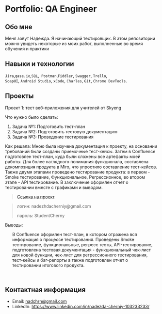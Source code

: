 # Portfolio: QA Engineer
## __**Обо мне**__
Меня зовут Надежда. Я начинающий тестировщик. В этом репозитории можно увидеть некоторые из моих работ, выполненные во время обучения и практики

## Навыки и технологии
``Jira``,``qase.io``,``SQL``,`` Postman``,``Fiddler``, ``Swagger``, ``Trello``, <br>
``SoapUI``, ``Android Studio``, ``xCode``, ``Charles``, ``Git``, ``Chrome DevTools``.

## Проекты

<p> Проект 1: тест веб-приложения для учителей от Skyeng</p>
<p>Что нужно было сделать:<p>
<ol>
  <li>Задача №1: Подготовить тест-план</li>
  <li>Задача №2: Подготовить тестовую документацию</li>
  <li>Задача №3: Проведение тестирования</li>
</ol>

<p>Как решала: Мною была изучена документация к проекту, на основании требований были созданы приемочные тест-кейсы. Затем в Confluence  подготовлен тест-план, куда были сложены все артефакты моей работы. Для более наглядного понимания функционала, составлена декомпозиция продукта в Miro, что упростило составление тест-кейсов. Также двумя этапами проведено тестирование продукта: в первом -  Smoke тестирование, Функциональное, Регрессионное, во втором этапе - API тестирование. В заключение оформлен отчет о тестировании вместе с графиками и выводом.<p>

> <a href="https://nadezhdatestqa.atlassian.net/l/cp/Urc2SXVV">Ссылка на проект</a>
  
> <p> логин: nadezhdacherniy@gmail.com </p>
> <p> пароль: StudentCherny </p>
 
 <p>Выводы:<p>
<ol>
 В Confluence оформлен тест-план, в котором отражена вся информация о процессе тестирования. Проведены Smoke тестирование, функциональные, регресс тесты, API-тестирование, подготовлена тестовая документация - функциональный чек-лист для новой функции, чек-лист для регрессионного тестирования, тест-кейсы и баг-репорты а также подготовлен отчет о тестировании итогового продукта.</li>
</ol>


<br> 



## Контактная информация
- Email: nadchrn@gmail.com
- LinkedIn: https://www.linkedin.com/in/nadezda-cherniy-103233233/
